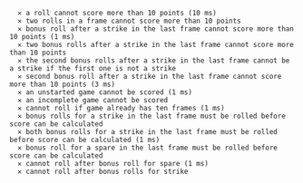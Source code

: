       ✕ a roll cannot score more than 10 points (10 ms)
      ✕ two rolls in a frame cannot score more than 10 points
      ✕ bonus roll after a strike in the last frame cannot score more than 10 points (1 ms)
      ✕ two bonus rolls after a strike in the last frame cannot score more than 10 points
      ✕ the second bonus rolls after a strike in the last frame cannot be a strike if the first one is not a strike
      ✕ second bonus roll after a strike in the last frame cannot score more than 10 points (3 ms)
      ✕ an unstarted game cannot be scored (1 ms)
      ✕ an incomplete game cannot be scored
      ✕ cannot roll if game already has ten frames (1 ms)
      ✕ bonus rolls for a strike in the last frame must be rolled before score can be calculated
      ✕ both bonus rolls for a strike in the last frame must be rolled before score can be calculated (1 ms)
      ✕ bonus roll for a spare in the last frame must be rolled before score can be calculated
      ✕ cannot roll after bonus roll for spare (1 ms)
      ✕ cannot roll after bonus rolls for strike
